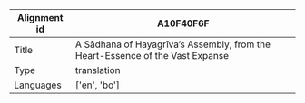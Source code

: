 |Alignment id | A10F40F6F
| --- | --- 
|Title | A Sādhana of Hayagrīva’s Assembly, from the Heart-Essence of the Vast Expanse 
|Type | translation
|Languages | ['en', 'bo']